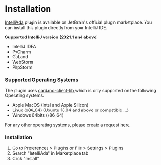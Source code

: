 # Installation

[IntelliAda](https://github.com/bloxbean/intelliada) plugin is available on JetBrain's official plugin marketplace. You can install this plugin directly from your IntelliJ IDE.

**Supported IntelliJ version  \(2021.1 and above\)**

* IntelliJ IDEA
* PyCharm
* GoLand
* WebStorm
* PhpStorm

### Supported Operating Systems

The plugin uses [cardano-client-lib ](https://github.com/bloxbean/cardano-client-lib/)which is only supported on the following Operating systems. 

* Apple MacOS \(Intel and Apple Silicon\)
* Linux \(x86\_64\) \(Ubuntu 18.04 and above or compatible ...\)
* Windows 64bits \(x86\_64\)

For any other operating systems, please create a request [here](https://github.com/bloxbean/cardano-client-lib/issues).

### **Installation**

1. Go to Preferences &gt; Plugins or File &gt; Settings &gt; Plugins
2. Search "IntelliAda" in Marketplace tab
3. Click "Install"



